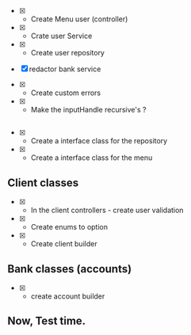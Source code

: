 - [x] - Create Menu user (controller)
- [x] - Crate user Service
- [x] - Create user repository
- [x] redactor bank service

- [x] - Create custom errors
- [x] - Make the inputHandle recursive's ?

##

- [x] - Create a interface class for the repository
- [x] - Create a interface class for the menu

## Client classes

- [x] - In the client controllers - create user validation
- [x] - Create enums to option
- [x] - Create client builder

## Bank classes (accounts)

- [x] - create account builder

## Now, Test time.
